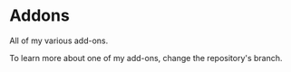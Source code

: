 # Addons

All of my various add-ons.

To learn more about one of my add-ons, change the repository's branch.

